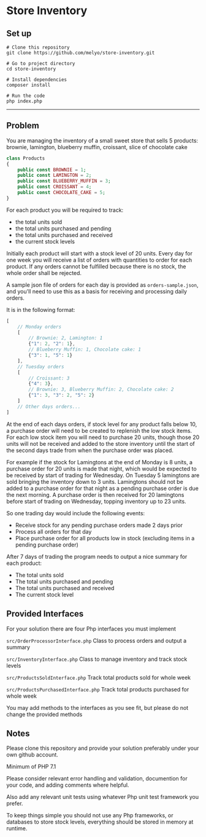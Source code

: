 # Store Inventory

## Set up

```
# Clone this repository
git clone https://github.com/melyo/store-inventory.git

# Go to project directory
cd store-inventory

# Install dependencies
composer install

# Run the code
php index.php
```

---

## Problem

You are managing the inventory of a small sweet store that sells 5 products:
brownie, lamington, blueberry muffin, croissant, slice of chocolate cake 

```php
class Products
{
	public const BROWNIE = 1;
	public const LAMINGTON = 2;
	public const BLUEBERRY_MUFFIN = 3;
	public const CROISSANT = 4;
	public const CHOCOLATE_CAKE = 5;
}
```

For each product you will be required to track:
 
  - the total units sold
  - the total units purchased and pending
  - the total units purchased and received
  - the current stock levels 

Initially each product will start with a stock level of 20 units.
Every day for one week you will receive a list of orders with quantities to order for each product.
If any orders cannot be fulfilled because there is no stock, the whole order shall be rejected.

A sample json file of orders for each day is provided as `orders-sample.json`, 
and you'll need to use this as a basis for receiving and processing daily orders. 

It is in the following format:

```javascript
[
	// Monday orders
	[ 
		// Brownie: 2, Lamington: 1
		{"1": 2, "2": 1},
		// Blueberry Muffin: 1, Chocolate cake: 1
		{"3": 1, "5": 1}
	],
	// Tuesday orders
	[ 
		// Croissant: 3
		{"4": 3},
		// Brownie: 3, Blueberry Muffin: 2, Chocolate cake: 2
		{"1": 3, "3": 2, "5": 2}
	]
	// Other days orders...
]
```

At the end of each days orders, if stock level for any product falls below 10, a purchase order will need to be created to replenish the low stock items.
For each low stock item you will need to purchase 20 units, though those 20 units will not be received and added to the store inventory until the start of the second days trade from when the purchase order was placed.

For example if the stock for Lamingtons at the end of Monday is 8 units, a purchase order for 20 units is made that night, which would be expected to be received by start of trading for Wednesday.
On Tuesday 5 lamingtons are sold bringing the inventory down to 3 units. Lamingtons should not be added to a purchase order for that night as a pending purchase order is due the next morning.
A purchase order is then received for 20 lamingtons before start of trading on Wednesday, topping inventory up to 23 units.

So one trading day would include the following events:

 - Receive stock for any pending purchase orders made 2 days prior
 - Process all orders for that day
 - Place purchase order for all products low in stock (excluding items in a pending purchase order)

After 7 days of trading the program needs to output a nice summary for each product:

 - The total units sold
 - The total units purchased and pending
 - The total units purchased and received
 - The current stock level
  
## Provided Interfaces

For your solution there are four Php interfaces you must implement
 
`src/OrderProcessorInterface.php` Class to process orders and output a summary

`src/InventoryInterface.php` Class to manage inventory and track stock levels

`src/ProductsSoldInterface.php` Track total products sold for whole week

`src/ProductsPurchasedInterface.php` Track total products purchased for whole week

You may add methods to the interfaces as you see fit, but please do not change the provided methods

## Notes

Please clone this repository and provide your solution preferably under your own github account.

Minimum of PHP 7.1

Please consider relevant error handling and validation, documention for your code, and adding comments where helpful. 

Also add any relevant unit tests using whatever Php unit test framework you prefer.

To keep things simple you should not use any Php frameworks, or databases to store stock levels, everything should be stored in memory at runtime.
